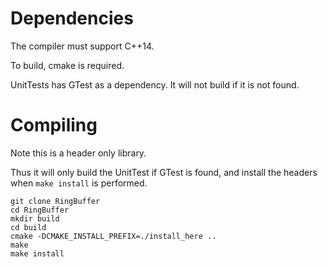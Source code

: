 
# Dependencies

The compiler must support C++14.

To build, cmake is required.

UnitTests has GTest as a dependency. It will not build if it is not found.

# Compiling

Note this is a header only library.

Thus it will only build the UnitTest if GTest is found, and install the headers
when `make install` is performed.

```
git clone RingBuffer
cd RingBuffer
mkdir build
cd build
cmake -DCMAKE_INSTALL_PREFIX=./install_here ..
make
make install
```

